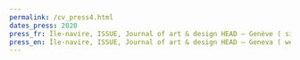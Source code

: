 ```yaml
---
permalink: /cv_press4.html
dates_press: 2020
press_fr: Île-navire, ISSUE, Journal of art & design HEAD – Genève ( site internet )
press_en: Île-navire, ISSUE, Journal of art & design HEAD – Geneva ( website )
---
```

